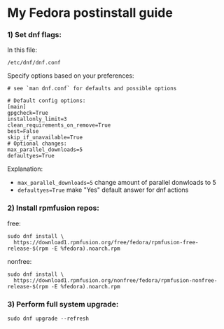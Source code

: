 # My Fedora postinstall guide

### 1) Set dnf flags:

In this file:
```
/etc/dnf/dnf.conf
```
Specify options based on your preferences:

```
# see `man dnf.conf` for defaults and possible options

# Default config options:
[main]
gpgcheck=True
installonly_limit=3
clean_requirements_on_remove=True
best=False
skip_if_unavailable=True
# Optional changes:
max_parallel_downloads=5 
defaultyes=True          
```
Explanation:
- `max_parallel_downloads=5`  change amount of parallel donwloads to 5 
- `defaultyes=True`          make "Yes" default answer for dnf actions 

### 2) Install rpmfusion repos:

free:
```
sudo dnf install \
  https://download1.rpmfusion.org/free/fedora/rpmfusion-free-release-$(rpm -E %fedora).noarch.rpm
```
nonfree:
```
sudo dnf install \
  https://download1.rpmfusion.org/nonfree/fedora/rpmfusion-nonfree-release-$(rpm -E %fedora).noarch.rpm
```

### 3) Perform full system upgrade:

```
sudo dnf upgrade --refresh
```

